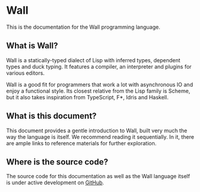 # Wall

This is the documentation for the Wall programming language.

## What is Wall?

Wall is a statically-typed dialect of Lisp with inferred types, dependent types and duck typing. It features a compiler, an interpreter and plugins for various editors.

Wall is a good fit for programmers that work a lot with asynchronous IO and enjoy a functional style.  Its closest relative from the Lisp family is Scheme, but it also takes inspiration from TypeScript, F*, Idris and Haskell.

## What is this document?

This document provides a gentle introduction to Wall, built very much the way the language is itself.  We recommend reading it sequentially.  In it, there are ample links to reference materials for further exploration.

## Where is the source code?

The source code for this documentation as well as the Wall language itself is under active development on [GitHub](https://www.github.com/mikesol/wall).